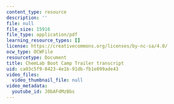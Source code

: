 ```yaml
---
content_type: resource
description: ''
file: null
file_size: 15916
file_type: application/pdf
learning_resource_types: []
license: https://creativecommons.org/licenses/by-nc-sa/4.0/
ocw_type: OCWFile
resourcetype: Document
title: ChemLab Boot Camp Trailer transcript
uid: ca03c5f9-8423-4e1b-91db-fb1e099ade43
video_files:
  video_thumbnail_file: null
video_metadata:
  youtube_id: J0bAFdMzBbs
---
```

